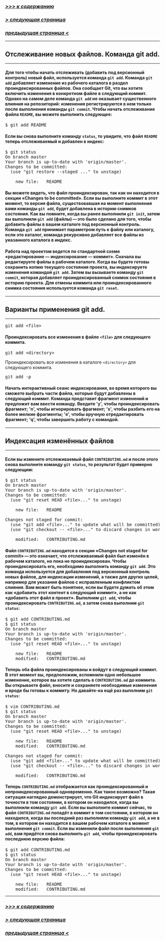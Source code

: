### [*>>> к содержанию*](./readme.md)
### [*> следующая страница*](./git_diff.md)
### [*предыдущая страница <*](./create_git-repository.md)

---

## **Отслеживание новых файлов. Команда git add.**

---

#### Для того чтобы начать отслеживать (добавить под версионный контроль) новый файл, используется команда `git add`. Команда `git add` добавляет изменение из рабочего каталога в раздел проиндексированных файлов. Она сообщает Git, что вы хотите включить изменения в конкретном файле в следующий коммит. Однако на самом деле команда `git add` не оказывает существенного влияния на репозиторий: изменения регистрируются в нем только после выполнения команды `git commit`. Чтобы начать отслеживание файла `README`, вы можете выполнить следующее:
<pre>
$ git add README
</pre>
#### Если вы снова выполните команду `status`, то увидите, что файл `README` теперь отслеживаемый и добавлен в индекс:
<pre>
$ git status
On branch master
Your branch is up-to-date with 'origin/master'.
Changes to be committed:
  (use "git restore --staged <file>..." to unstage)

    new file:   README
</pre>
#### Вы можете видеть, что файл проиндексирован, так как он находится в секции «Changes to be committed». Если вы выполните коммит в этот момент, то версия файла, существовавшая на момент выполнения вами команды `git add`, будет добавлена в историю снимков состояния. Как вы помните, когда вы ранее выполнили `git init`, затем вы выполнили `git add` (файлы) — это было сделано для того, чтобы добавить файлы в вашем каталоге под версионный контроль. Команда `git add` принимает параметром путь к файлу или каталогу, если это каталог, команда рекурсивно добавляет все файлы из указанного каталога в индекс.
#### Работа над проектом ведется по стандартной схеме «редактирование — индексирование — коммит». Сначала вы редактируете файлы в рабочем каталоге. Когда вы будете готовы сохранить копию текущего состояния проекта, вы индексируете изменения командой `git add`. Затем вы вызываете команду `git commit`, которая добавляет проиндексированный снимок состояния в историю проекта. Для отмены коммита или проиндексированного снимка состояния используется команда `git reset`.

---

## **Варианты применения git add.**

---

<pre>
git add &ltfile>
</pre>
#### Проиндексировать все изменения в файле `<file>` для следующего коммита.
<pre>
git add &ltdirectory>
</pre>
Проиндексировать все изменения в каталоге `<directory>` для следующего коммита.
<pre>
git add -p
</pre>
#### Начать интерактивный сеанс индексирования, во время которого вы сможете выбрать части файла, которые будут добавлены в следующий коммит. Команда представит фрагмент изменений и предложит вам ввести команду. Введите 'y', чтобы проиндексировать фрагмент; 'n', чтобы игнорировать фрагмент; 's', чтобы разбить его на более мелкие фрагменты; 'e', чтобы вручную отредактировать фрагмент; 'q', чтобы завершить работу с командой.

---

## **Индексация изменённых файлов**

---

#### Если вы измените отслеживаемый файл `CONTRIBUTING.md` и после этого снова выполните команду `git status`, то результат будет примерно следующим:
<pre>
$ git status
On branch master
Your branch is up-to-date with 'origin/master'.
Changes to be committed:
  (use "git reset HEAD &ltfile>..." to unstage)

    new file:   README

Changes not staged for commit:
  (use "git add &ltfile>..." to update what will be committed)
  (use "git checkout -- &ltfile>..." to discard changes in working directory)

    modified:   CONTRIBUTING.md
</pre>
#### Файл `CONTRIBUTING.md` находится в секции «Changes not staged for commit» — это означает, что отслеживаемый файл был изменён в рабочем каталоге, но пока не проиндексирован. Чтобы проиндексировать его, необходимо выполнить команду `git add`. Это команда используется для добавления под версионный контроль новых файлов, для индексации изменений, а также для других целей, например для указания файлов с исправленным конфликтом слияния. Вам может быть понятнее, если вы будете думать об этом как «добавить этот контент в следующий коммит», а не как «добавить этот файл в проект». Выполним `git add`, чтобы проиндексировать `CONTRIBUTING.md`, а затем снова выполним `git status`:
<pre>
$ git add CONTRIBUTING.md
$ git status
On branch master
Your branch is up-to-date with 'origin/master'.
Changes to be committed:
  (use "git reset HEAD &ltfile>..." to unstage)

    new file:   README
    modified:   CONTRIBUTING.md
</pre>
#### Теперь оба файла проиндексированы и войдут в следующий коммит. В этот момент вы, предположим, вспомнили одно небольшое изменение, которое вы хотите сделать в `CONTRIBUTING.md` до коммита. Вы открываете файл, вносите и сохраняете необходимые изменения и вроде бы готовы к коммиту. Но давайте-ка ещё раз выполним `git status`:
<pre>
$ vim CONTRIBUTING.md
$ git status
On branch master
Your branch is up-to-date with 'origin/master'.
Changes to be committed:
  (use "git reset HEAD &ltfile>..." to unstage)

    new file:   README
    modified:   CONTRIBUTING.md

Changes not staged for commit:
  (use "git add &ltfile>..." to update what will be committed)
  (use "git checkout -- &ltfile>..." to discard changes in working directory)

    modified:   CONTRIBUTING.md
</pre>
#### Теперь `CONTRIBUTING.md` отображается как проиндексированный и непроиндексированный одновременно. Как такое возможно? Такая ситуация наглядно демонстрирует, что Git индексирует файл в точности в том состоянии, в котором он находился, когда вы выполнили команду `git add`. Если вы выполните коммит сейчас, то файл `CONTRIBUTING.md` попадёт в коммит в том состоянии, в котором он находился, когда вы последний раз выполняли команду `git add`, а не в том, в котором он находится в вашем рабочем каталоге в момент выполнения `git commit`. Если вы изменили файл после выполнения `git add`, вам придётся снова выполнить `git add`, чтобы проиндексировать последнюю версию файла:
<pre>
$ git add CONTRIBUTING.md
$ git status
On branch master
Your branch is up-to-date with 'origin/master'.
Changes to be committed:
  (use "git reset HEAD &ltfile>..." to unstage)

    new file:   README
    modified:   CONTRIBUTING.md
</pre>

---

### [*>>> к содержанию*](./readme.md)
### [*> следующая страница*](./git_diff.md)
### [*предыдущая страница <*](./create_git-repository.md)